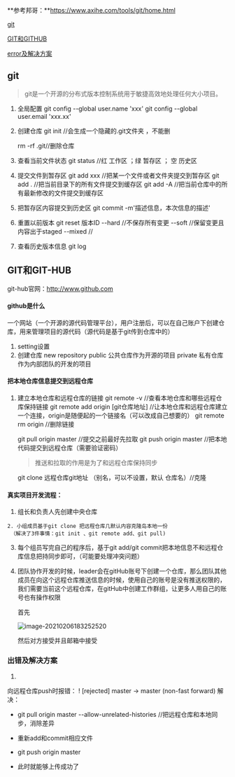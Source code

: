 **参考邦哥：**https://www.axihe.com/tools/git/home.html

[git](git)

[GIT和GITHUB](GIT和GITHUB)

[error及解决方案](出错及解决方案)

## git

> git是一个开源的分布式版本控制系统用于敏捷高效地处理任何大小项目。

1. 全局配置
   git config --global user.name 'xxx'
   git config --global user.email 'xxx.xx'

2. 创建仓库
   git init //会生成一个隐藏的.git文件夹 ，不能删

   rm -rf  .git//删除仓库

3. 查看当前文件状态
   git status      //红   工作区     ；绿      暂存区   ； 空      历史区

4. 提交文件到暂存区
   git add xxx      //把某一个文件或者文件夹提交到暂存区
   git add .         //把当前目录下的所有文件提交到缓存区
   git add -A      //把当前仓库中的所有最新修改的文件提交到缓存区

5. 把暂存区内容提交到历史区
   git commit -m'描述信息，本次信息的描述'

6. 重置以前版本
   git reset 版本ID --hard    //不保存所有变更
   	        --soft     //保留变更且内容出于staged
   	        --mixed   //

7. 查看历史版本信息
   git log


## GIT和GIT-HUB
git-hub官网：http://www.github.com

#### github是什么

一个网站（一个开源的源代码管理平台），用户注册后，可以在自己账户下创建仓库，用来管理项目的源代码（源代码是基于git传到仓库中的）

1. setting设置
2. 创建仓库
   new repository
   public 公共仓库作为开源的项目
   private 私有仓库作为内部团队的开发的项目

#### 把本地仓库信息提交到远程仓库

1. 建立本地仓库和远程仓库的链接
   git remote -v       //查看本地仓库和哪些远程仓库保持链接
   git remote add origin [git仓库地址]       //让本地仓库和远程仓库建立一个连接，origin是随便起的一个链接名（可以改成自己想要的）
   git remote rm origin      //删除链接

   git pull origin master    //提交之前最好先拉取
   git push origin master     //把本地代码提交到远程仓库（需要验证密码）

   > 推送和拉取的作用是为了和远程仓库保持同步
   
   git clone 远程仓库git地址 （别名，可以不设置，默认  仓库名）//克隆
   
   

#### 真实项目开发流程：
  1. 组长和负责人先创建中央仓库

 	2. 小组成员基于git clone 把远程仓库几默认内容克隆岛本地一份
     （解决了3件事情：git init 、git remote add、git pull)
     
  3. 每个组员写完自己的程序后，基于git add/git commit把本地信息不和远程仓库信息把持同步即可，（可能要处理冲突问题）

  4. 团队协作开发的时候，leader会在gitHub账号下创建一个仓库，那么团队其他成员在向这个远程仓库推送信息的时候，使用自己的账号是没有推送权限的，我们需要当前这个远程仓库，在gitHub中创建工作群组，让更多人用自己的账号也有操作权限

     首先

     ![image-20210206183252520](C:\Users\lenovo\AppData\Roaming\Typora\typora-user-images\image-20210206183252520.png)

     然后对方接受并且邮箱中接受

### 出错及解决方案

1. 

   向远程仓库push时报错：
   ! [rejected] master -> master (non-fast forward)
   解决：

   - git pull origin master --allow-unrelated-histories //把远程仓库和本地同步，消除差异

   - 重新add和commit相应文件

   - git push origin master

   - 此时就能够上传成功了

